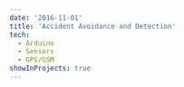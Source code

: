 ```yaml
---
date: '2016-11-01'
title: 'Accident Avoidance and Detection'
tech:
  - Arduino
  - Sensors
  - GPS/GSM
showInProjects: true
---
```

